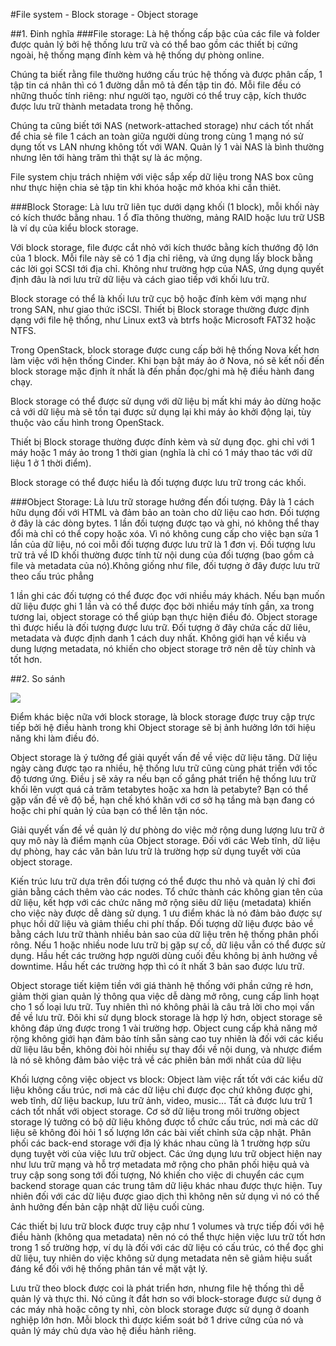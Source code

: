 #File system - Block storage - Object storage

##1. Đinh nghĩa
###File storage:
 Là hệ thống cấp bậc của các file và folder được quản lý bởi hệ thống lưu trữ và có thể bao gồm các thiết bị cứng ngoài, hệ thống mạng đính kèm và hệ thống dự phòng online. 

 Chúng ta biết rằng file thường hướng cấu trúc hệ thống và được phân cấp, 1 tập tin cá nhân thì có 1 đường dẫn mô tả đến tập tin đó. Mỗi file đều có những thuốc tính riêng: như người tạo, người có thể truy cập, kích thước được lưu trữ thành metadata trong hệ thống. 

 Chúng ta cũng biết tới NAS (network-attached storage) như cách tốt nhất để chia sẻ file 1 cách an toàn giữa người dùng trong cùng 1 mạng nó sử dụng tốt vs LAN nhưng không tốt với WAN. Quản lý 1 vài NAS là bình thường nhưng lên tới hàng trăm thì thật sự là ác mộng. 
 
 File system chịu trách nhiệm với việc sắp xếp dữ liệu trong NAS box cũng như thực hiện chia sẻ tập tin khi khóa hoặc mở khóa khi cần thiêt.

###Block Storage:
 Là lưu trữ liên tục dưới dạng khối (1 block), mỗi khối này có kích thước bằng nhau. 1 ổ đĩa thông thường, mảng RAID hoặc lưu trữ USB là ví dụ của kiểu block storage. 

Với block storage, file được cắt nhỏ với kích thước bằng kích thướng độ lớn của 1 block. Mỗi file này sẽ có 1 địa chỉ riêng, và ứng dụng lấy block bằng các lời gọi SCSI tới địa chỉ. Không như trường hợp của NAS, ứng dụng quyết định đâu là nơi lưu trữ dữ liệu và cách giao tiếp với  khối lưu trữ.

Block storage có thể là khối lưu trữ cục bộ hoặc đính kèm với mạng như trong SAN, như giao thức iSCSl.
Thiết bị Block storage thường được định dạng với file hệ thống, như Linux ext3 và btrfs hoặc Microsoft FAT32 hoặc NTFS. 

Trong OpenStack, block storage được cung cấp bởi hệ thống Nova kết hơn làm việc với hện thống Cinder. Khi bạn bật máy ảo ở Nova, nó sẽ kết nối đến block storage mặc định ít nhất là đến phần đọc/ghi mà hệ điều hành đang chạy.

Block storage có thể được sử dụng với dữ liệu bị mất khi máy ảo dừng hoặc cả với dữ liệu mà sẽ tồn tại được sử dụng lại khi máy ảo khởi động lại, tùy thuộc vào cấu hình trong OpenStack.

Thiết bị Block storage thường được đính kèm và sử dụng đọc. ghi chỉ với 1 máy hoặc 1 máy ảo trong 1 thời gian (nghĩa là chỉ có 1 máy thao tác với dữ liệu 1 ở 1 thời điểm).

Block storage có thể được hiểu là đối tượng được lưu trữ trong các khối.



###Object Storage:
Là lưu trữ storage hướng đến đối tượng. Đây là 1 cách hữu dụng đối với HTML và đảm bảo an toàn cho dữ liệu cao hơn. Đối tượng ở đây là các dòng bytes. 1 lần đối tượng được tạo và ghi, nó không thể thay đổi mà chỉ có thể copy hoặc xóa. Vì nó không cung cấp cho việc bạn sửa 1 lần của dữ liệu, nó coi mỗi đối tượng được lưu trữ là 1 đơn vị. Đối tượng lưu trữ trả về ID khối thường được tính từ nội dung của đối tượng (bao gồm cả file và metadata của nó).Không giống như file, đối tượng ở đây được lưu trữ theo cấu trúc phẳng

1 lần ghi các đối tượng có thể được đọc với nhiều máy khách. Nếu bạn muốn dữ liệu được ghi 1 lần và có thể được đọc bởi nhiều máy tính gần, xa trong tương lai, object storage có thể giúp bạn thực hiện điều đó.
Object storage thì được hiểu là đối tượng được lưu trữ. Đối tượng ở đây chứa cấc dữ liêu, metadata và được định danh 1 cách duy nhất. Không giới hạn về kiểu và dung lượng metadata, nó khiến cho object storage trở nên dễ tùy chỉnh và tốt hơn.


##2. So sánh

 <img src="http://i.imgur.com/gAs6NRk.png">

Điểm khác biệc nữa với block storage, là block storage được truy cập trực tiếp bởi hệ điều hành trong khi Object storage sẽ bị ảnh hưởng lớn tới hiệu năng khi làm điều đó.

Object storage là ý tưởng để giải quyết vấn đề về việc dữ liệu tăng. Dữ liệu ngày càng được tạo ra nhiều, hệ thống lưu trữ cũng cùng phát triển với tốc độ tương ứng. Điều j sẽ xảy ra nếu bạn cố gắng phát triển hệ thống lưu trữ khối lên vượt quá cả trăm tetabytes hoặc xa hơn là petabyte? Bạn có thể gặp vấn đề vê độ bề, hạn chế khó khăn với cơ sở hạ tầng mà bạn đang có hoặc chi phí quản lý của bạn có thể lên tận nóc.

Giải quyết vấn đề về quản lý dư phòng do việc mở rộng dung lượng lưu trữ ở quy mô này là điểm mạnh của Object storage. Đối với các Web tĩnh, dữ liệu dự phòng, hay các văn bản lưu trữ là trường hợp sử dụng tuyết vời của object storage.

Kiến trúc lưu trữ dựa trên đối tượng có thể được thu nhỏ và quản lý chỉ đơi giản bằng cách thêm vào các nodes. Tổ chức thành các không gian tên của dữ liệu, kết hợp với các chức năng mở rộng siêu dữ liệu (metadata) khiến cho việc này được dễ dàng sử dụng.
1 ưu điểm khác là nó đảm bảo được sự phục hồi dữ liệu và giảm thiểu chi phí thấp. Đối tượng dữ liệu được bảo về bằng cách lưu trữ thành nhiều bản sao của dữ liệu trên hệ thống phân phối rông. Nếu 1 hoặc nhiều node lưu trữ bị gặp sự cố, dữ liệu vẫn có thể được sử dụng. Hầu hết các trường hợp người dùng cuối đều không bị ảnh hưởng về downtime. Hầu hết các trường hợp thì có ít nhất 3 bản sao được lưu trữ. 

Object storage tiết kiệm tiền với giá thành hệ thống với phần cứng rẻ hơn, giảm thời gian quản lý thông qua việc dễ dàng mở rông, cung cấp linh hoạt cho 1 số loại lưu trữ. Tuy nhiên thì nó không phải là câu trả lời cho mọi vấn đề về lưu trữ. Đôi khi sử dụng block storage là hợp lý hơn, object storage sẽ không đáp ứng được trong 1 vài trường hợp. Object cung cấp khả năng mở rộng không giới hạn đảm bảo tính sẵn sàng cao tuy nhiên là đối với các kiểu dữ liệu lâu bền, không đòi hỏi nhiều sự thay đổi về nội dung, và nhược điểm là nó sẽ không đảm bảo việc trả về các phiên bản mới nhất của dữ liệu


Khối lượng công việc object vs block: 
Object làm việc rất tốt với các kiểu dữ liệu không cấu trúc, nơi mà các dữ liệu chỉ được đọc chứ không được ghi, web tĩnh, dữ liệu backup, lưu trữ ảnh, video, music... Tất cả được lưu trữ 1 cách tốt nhất với object storage. Cơ sở dữ liệu trong môi trường object storage lý tưởng có bộ dữ liệu không được tổ chức cấu trúc, nơi mà các dữ liệu sẽ không đòi hỏi 1 số lượng lớn các bài viết chỉnh sửa cập nhật. Phân phối các back-end storage với địa lý khác nhau cũng là 1 trường hợp sửu dụng tuyệt vời của việc lưu trữ object. Các ứng dụng lưu trữ object hiện nay như lưu trữ mạng và hỗ trợ metadata mở rộng cho phân phối hiệu quả và truy cập song song tới đối tượng, 
Nó khiến cho việc di chuyển các cụm backend storage quan các trung tâm dữ liệu khác nhau được thực hiện. Tuy nhiên đối với các dữ liệu được giao dịch thì không nên sử dụng vì nó có thể ảnh hưởng đến bản cập nhật dữ liệu cuối cùng.

Các thiết bị lưu trữ block được truy cập như 1 volumes và trực tiếp đối với hệ điều hành (không qua metadata) nên nó có thể thực hiện việc lưu trữ tốt hơn trong 1 số trường hợp, ví dụ là đối với các dữ liệu có cấu trúc, có thể đọc ghi dữ liệu, tuy nhiên do việc không sử dụng metadata nên sẽ giảm hiệu suất đáng kể đối với hệ thống phân tán về mặt vật lý.

Lưu trữ theo block được coi là phát triển hơn, nhưng file hệ thống thì dễ quản lý và thực thi. Nó cũng ít đắt hơn so với block-storage được sử dụng ở các máy nhà hoặc công ty nhỉ, còn block storage được sử dụng ở doanh nghiệp lớn hơn. Mỗi block thì được kiểm soát bở 1 drive cứng của nó và quản lý máy chủ dựa vào hệ điều hảnh riêng.

